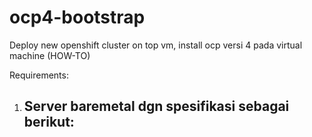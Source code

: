 # ocp4-bootstrap
Deploy new openshift cluster on top vm, install ocp versi 4 pada virtual machine (HOW-TO)

Requirements:
1. Server baremetal dgn spesifikasi sebagai berikut:
   - 
